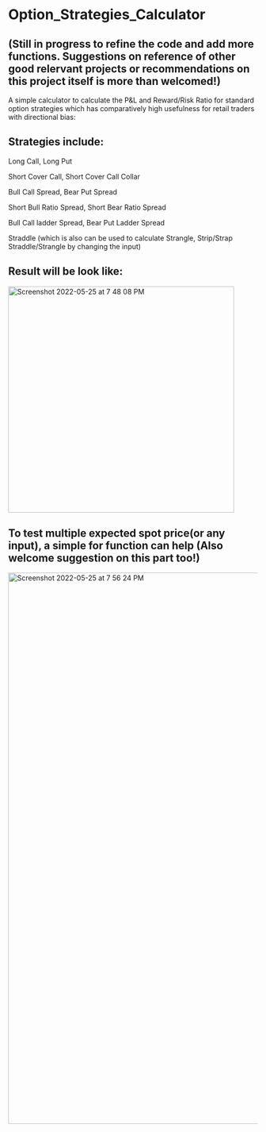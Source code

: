 # Option_Strategies_Calculator 

## (Still in progress to refine the code and add more functions. Suggestions on reference of other good relervant projects or recommendations on this project itself is more than welcomed!)

A simple calculator to calculate the P&L and Reward/Risk Ratio for standard option strategies which has comparatively high usefulness for retail traders 
with directional bias:

## Strategies include:

Long Call, Long Put

Short Cover Call, Short Cover Call Collar

Bull Call Spread, Bear Put Spread

Short Bull Ratio Spread, Short Bear Ratio Spread

Bull Call ladder Spread, Bear Put Ladder Spread

Straddle (which is also can be used to calculate Strangle, Strip/Strap Straddle/Strangle by changing the input)

## Result will be look like:
<img width="456" alt="Screenshot 2022-05-25 at 7 48 08 PM" src="https://user-images.githubusercontent.com/81698568/170255360-4a569d31-1f9d-4280-a241-28c9a27cbd82.png">

## To test multiple expected spot price(or any input), a simple for function can help (Also welcome suggestion on this part too!)
<img width="1111" alt="Screenshot 2022-05-25 at 7 56 24 PM" src="https://user-images.githubusercontent.com/81698568/170256538-26f7c0f9-0a95-4156-a2af-26607f57dc23.png">
